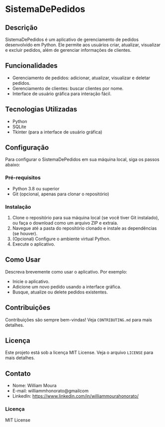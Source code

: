 # SistemaDePedidos

## Descrição
SistemaDePedidos é um aplicativo de gerenciamento de pedidos desenvolvido em Python. Ele permite aos usuários criar, atualizar, visualizar e excluir pedidos, além de gerenciar informações de clientes.

## Funcionalidades
- Gerenciamento de pedidos: adicionar, atualizar, visualizar e deletar pedidos.
- Gerenciamento de clientes: buscar clientes por nome.
- Interface de usuário gráfica para interação fácil.

## Tecnologias Utilizadas
- Python
- SQLite
- Tkinter (para a interface de usuário gráfica)

## Configuração
Para configurar o SistemaDePedidos em sua máquina local, siga os passos abaixo:

### Pré-requisitos
- Python 3.8 ou superior
- Git (opcional, apenas para clonar o repositório)

### Instalação
1. Clone o repositório para sua máquina local (se você tiver Git instalado), ou faça o download como um arquivo ZIP e extraia.
2. Navegue até a pasta do repositório clonado e instale as dependências (se houver).
3. (Opcional) Configure o ambiente virtual Python.
4. Execute o aplicativo.


## Como Usar
Descreva brevemente como usar o aplicativo. Por exemplo:
- Inicie o aplicativo.
- Adicione um novo pedido usando a interface gráfica.
- Busque, atualize ou delete pedidos existentes.

## Contribuições
Contribuições são sempre bem-vindas! Veja `CONTRIBUTING.md` para mais detalhes.

## Licença
Este projeto está sob a licença MIT License. Veja o arquivo `LICENSE` para mais detalhes.

## Contato
- Nome: William Moura
- E-mail: williammhonorato@gmailcom
- LinkedIn: https://www.linkedin.com/in/williammourahonorato/


### Licença
MIT License
